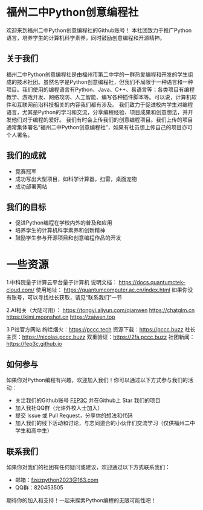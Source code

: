 # 福州二中Python创意编程社

欢迎来到福州二中Python创意编程社的Github账号！
本社团致力于推广Python语言，培养学生的计算机科学素养，同时鼓励创意编程和开源精神。

## 关于我们

福州二中Python创意编程社是由福州市第二中学的一群热爱编程和开发的学生组成的技术社团。虽然名字是Python创意编程社，但我们不局限于一种语言和一种项目。我们使用的编程语言有Python、Java、C++、易语言等；各类项目有编程教学、游戏开发、网络攻防、人工智能、编写各种插件脚本等。可以说，计算机软件和互联网前沿科技相关的内容我们都有涉及。
我们致力于促进校内学生对编程语言，尤其是Python的学习和交流，分享编程经验、项目成果和创意想法，并开发他们对于编程的爱好。
我们有时会上传我们的创意编程项目。我们上传的项目通常集体署名“福州二中Python创意编程社”，如果有社员想上传自己的项目亦可个人署名。

## 我们的成就
- 竞赛冠军
- 成功写出大型项目，如科学计算器，扫雷，桌面宠物
- 成功部署网站

## 我们的目标

- 促进Python编程在学校内外的普及和应用
- 培养学生的计算机科学素养和创新精神
- 鼓励学生参与开源项目和创意编程作品的开发

# 一些资源

1.中科院量子计算云平台量子计算机
说明文档：
https://docs.quantumctek-cloud.com/
使用地址：
https://quantumcomputer.ac.cn/index.html 
如果你没有账号，可以寻找社长获取，请见“联系我们”一节

2.AI相关（大陆可用）：
https://tongyi.aliyun.com/qianwen
https://chatglm.cn
https://kimi.moonshot.cn
https://zaiwen.top

3.P社官方网站
绚烂烟火：https://pccc.tech
资源下载：https://pccc.buzz
社长主页：https://nicolas.pccc.buzz
双重验证：https://2fa.pccc.buzz
社团新闻：https://fep3c.github.io

## 如何参与

如果你对Python编程有兴趣，欢迎加入我们！你可以通过以下方式参与我们的活动：

- 关注我们的Github账号 [FEP3C](https://github.com/FEP3C) 并在Github上 Star 我们的项目
- 加入我社QQ群（允许外校人士加入）
- 提交 Issue 或 Pull Request，分享你的想法和代码
- 加入我们的线下活动和讨论，与志同道合的小伙伴们交流学习（仅供福州二中学生和高中生）

## 联系我们

如果你对我们的社团有任何疑问或建议，欢迎通过以下方式联系我们：

- 邮箱：fzezpython2023@163.com
- QQ群：820453505

期待你的加入和支持！一起来探索Python编程的无限可能性吧！
